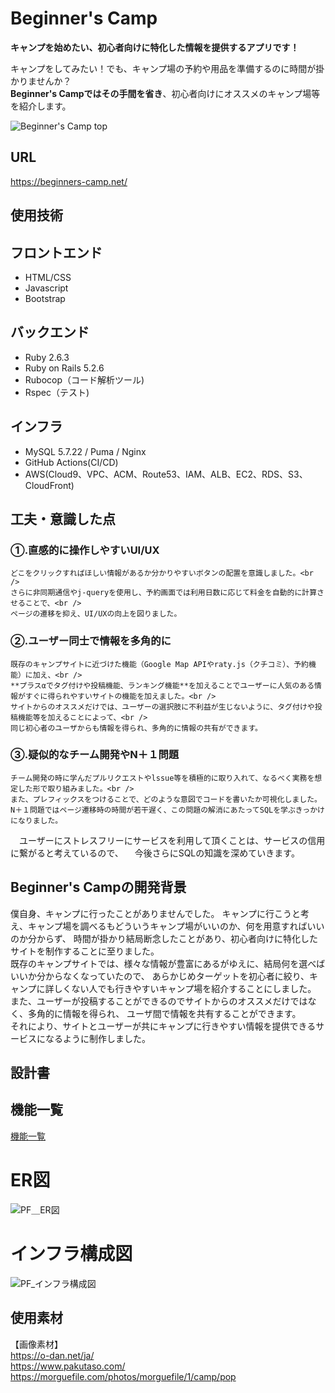 
# Beginner's Camp
**キャンプを始めたい、初心者向けに特化した情報を提供するアプリです！**

キャンプをしてみたい！でも、キャンプ場の予約や用品を準備するのに時間が掛かりませんか？<br />
**Beginner's Campではその手間を省き**、初心者向けにオススメのキャンプ場等を紹介します。<br />


![Beginner's Camp top](https://user-images.githubusercontent.com/79072615/123040710-24bf4b80-d42f-11eb-9719-e5d74f7a1b10.png)

## URL
https://beginners-camp.net/

## 使用技術
 ## フロントエンド
  - HTML/CSS
  - Javascript
  - Bootstrap
 ## バックエンド
  - Ruby 2.6.3
  - Ruby on Rails 5.2.6
  - Rubocop（コード解析ツール)
  - Rspec（テスト)
 ## インフラ
  - MySQL 5.7.22 / Puma / Nginx
  - GitHub Actions(CI/CD)
  - AWS(Cloud9、VPC、ACM、Route53、IAM、ALB、EC2、RDS、S3、CloudFront)

## 工夫・意識した点

### ①.直感的に操作しやすいUI/UX
    どこをクリックすればほしい情報があるか分かりやすいボタンの配置を意識しました。<br />
    さらに非同期通信やj-queryを使用し、予約画面では利用日数に応じて料金を自動的に計算させることで、<br />
    ページの遷移を抑え、UI/UXの向上を図りました。

### ②.ユーザー同士で情報を多角的に
    既存のキャンプサイトに近づけた機能（Google Map APIやraty.js（クチコミ）、予約機能）に加え、<br />
    **プラスαでタグ付けや投稿機能、ランキング機能**を加えることでユーザーに人気のある情報がすぐに得られやすいサイトの機能を加えました。<br />
    サイトからのオススメだけでは、ユーザーの選択肢に不利益が生じないように、タグ付けや投稿機能等を加えることによって、<br />
    同じ初心者のユーザからも情報を得られ、多角的に情報の共有ができます。

### ③.疑似的なチーム開発やN＋１問題
    チーム開発の時に学んだプルリクエストやlssue等を積極的に取り入れて、なるべく実務を想定した形で取り組みました。<br />
    また、プレフィックスをつけることで、どのような意図でコードを書いたか可視化しました。
    N＋１問題ではページ遷移時の時間が若干遅く、この問題の解消にあたってSQLを学ぶきっかけになりました。
  　ユーザーにストレスフリーにサービスを利用して頂くことは、サービスの信用に繋がると考えているので、
  　今後さらにSQLの知識を深めていきます。

## Beginner's Campの開発背景
僕自身、キャンプに行ったことがありませんでした。
キャンプに行こうと考え、キャンプ場を調べるもどういうキャンプ場がいいのか、何を用意すればいいのか分からず、
時間が掛かり結局断念したことがあり、初心者向けに特化したサイトを制作することに至りました。<br />
既存のキャンプサイトでは、様々な情報が豊富にあるがゆえに、結局何を選べばいいか分からなくなっていたので、
あらかじめターゲットを初心者に絞り、キャンプに詳しくない人でも行きやすいキャンプ場を紹介することにしました。
また、ユーザーが投稿することができるのでサイトからのオススメだけではなく、多角的に情報を得られ、
ユーザ間で情報を共有することができます。<br />
それにより、サイトとユーザーが共にキャンプに行きやすい情報を提供できるサービスになるように制作しました。


## 設計書

## 機能一覧
[機能一覧](https://docs.google.com/spreadsheets/d/1OdpAQK21FwGG-HCSthLstctx_0l4XZ8ub2DcF6HWk_Q/edit#gid=0)

# ER図
![PF＿ER図](https://user-images.githubusercontent.com/79072615/122395611-1fd34580-cfb2-11eb-9452-e508cf068dea.png)

# インフラ構成図
![PF_インフラ構成図](https://user-images.githubusercontent.com/79072615/122544018-55863600-d067-11eb-813e-96ea1b9d35f9.png)

## 使用素材
【画像素材】<br />
https://o-dan.net/ja/<br />
https://www.pakutaso.com/<br />
https://morguefile.com/photos/morguefile/1/camp/pop

